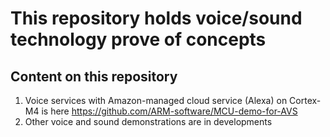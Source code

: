 # This repository holds voice/sound technology prove of concepts

## Content on this repository 
1. Voice services with Amazon-managed cloud service (Alexa) on Cortex-M4 is here https://github.com/ARM-software/MCU-demo-for-AVS
2. Other voice and sound demonstrations are in developments

